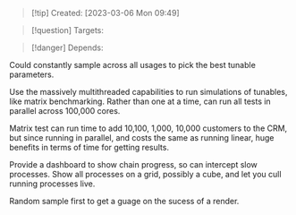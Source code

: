 
>[!tip] Created: [2023-03-06 Mon 09:49]

>[!question] Targets: 

>[!danger] Depends: 

Could constantly sample across all usages to pick the best tunable parameters.

Use the massively multithreaded capabilities to run simulations of tunables, like matrix benchmarking.  Rather than one at a time, can run all tests in parallel across 100,000 cores.

Matrix test can run time to add 10,100, 1,000, 10,000 customers to the CRM, but since running in parallel, and costs the same as running linear, huge benefits in terms of time for getting results.

Provide a dashboard to show chain progress, so can intercept slow processes.
Show all processes on a grid, possibly a cube, and let you cull running processes live.

Random sample first to get a guage on the sucess of a render.